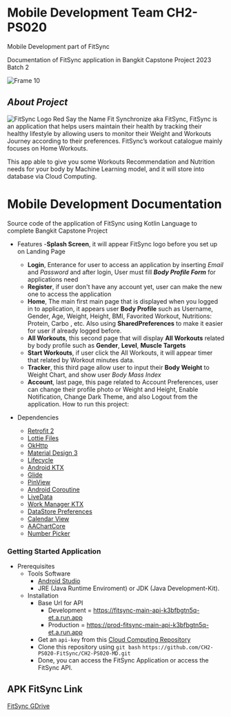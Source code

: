 # Mobile Development Team CH2-PS020
Mobile Development part of FitSync

Documentation of FitSync application in Bangkit Capstone Project 2023 Batch 2

![Frame 10](https://github.com/CH2-PS020-FitSync/CH2-PS020-MD/assets/113676521/c7f9d85e-9036-4675-8cca-23cf70ef4461)

## _About Project_
![FitSync Logo Red](https://github.com/CH2-PS020-FitSync/CH2-PS020-MD/assets/113676521/11a077ee-13e2-4e57-af86-e98848b25768)
Say the Name Fit Synchronize aka FitSync,
FitSync is an application that helps users maintain their health by tracking their healthy lifestyle by allowing users to monitor their Weight and Workouts Journey according to their preferences.
FitSync’s workout catalogue mainly focuses on Home Workouts.

This app able to give you some Workouts Recommendation and Nutrition needs for your body by Machine Learning model, and it will store into database via Cloud Computing. 

# Mobile Development Documentation

Source code of the application of FitSync using Kotlin Language to complete Bangkit Capstone Project

* Features
  -**Splash Screen**, it will appear FitSync logo before you set up on Landing Page
  - **Login**, Enterance for user to access an application by inserting _Email_ and _Password_ and after login, User must fill _**Body Profile Form**_ for applications need
  - **Register**, if user don't have any account yet, user can make the new one to access the application
  - **Home**, The main first main page that is displayed when you logged in to application, it appears user **Body Profile** such as Username, Gender, Age, Weight, Height, BMI, Favorited Workout, Nutritions: Protein, Carbo , etc. Also using **SharedPreferences** to make it easier for user if already logged before.
  - **All Workouts**, this second page that will display **All Workouts** related by body profile such as **Gender**, **Level**, **Muscle Targets**
  - **Start Workouts**, if user click the All Workouts, it will appear timer that related by Workout minutes data.
  - **Tracker**, this third page allow user to input their **Body Weight** to Weight Chart, and show user _Body Mass Index_
  - **Account**, last page, this page related to Account Preferences, user can change their profile photo or Weight and Height, Enable Notification, Change Dark Theme, and also Logout from the application.
How to run this project:

* Dependencies
  - [Retrofit 2](https://square.github.io/retrofit/)
  - [Lottie Files](https://lottiefiles.com/)
  - [OkHttp](https://square.github.io/okhttp/)
  - [Material Design 3](https://m3.material.io/)
  - [Lifecycle](https://developer.android.com/guide/components/activities/activity-lifecycle?hl=id)
  - [Android KTX](https://developer.android.com/kotlin/ktx?hl=id)
  - [Glide](https://github.com/bumptech/glide)
  - [PinView](https://github.com/mukeshsolanki/android-otpview-pinview)
  - [Android Coroutine](https://developer.android.com/kotlin/coroutines?hl=id)
  - [LiveData](https://developer.android.com/topic/libraries/architecture/livedata?hl=id)
  - [Work Manager KTX](https://developer.android.com/jetpack/androidx/releases/work?hl=id)
  - [DataStore Preferences](https://developer.android.com/topic/libraries/architecture/datastore?hl=id)
  - [Calendar View](https://github.com/kizitonwose/Calendar)
  - [AAChartCore](https://github.com/AAChartModel/AAChartCore)
  - [Number Picker](https://github.com/ShawnLin013/NumberPicker)
 
### Getting Started Application
* Prerequisites
  - Tools Software
    - [Android Studio](https://developer.android.com/studio?hl=id)
    - JRE (Java Runtime Enviroment) or JDK (Java Development-Kit).
  - Installation
    - Base Url for API
      - Development = https://fitsync-main-api-k3bfbgtn5q-et.a.run.app
      - Production = https://prod-fitsync-main-api-k3bfbgtn5q-et.a.run.app
    - Get an `api-key` from this [Cloud Computing Repository](https://github.com/CH2-PS020-FitSync/CH2-PS020-CC?tab=readme-ov-file#-api-documentation)
    - Clone this repository using `git bash`
      `https://github.com/CH2-PS020-FitSync/CH2-PS020-MD.git`
    - Done, you can access the FitSync Application or access the FitSync API.
   
## APK FitSync Link 
[FitSync GDrive](https://drive.google.com/drive/folders/1EShBxUigNsQTUJ4Of7mKjrjdmuSyGO9c?hl=id)

